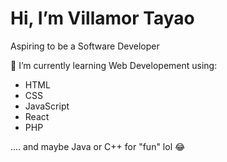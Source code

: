 # Hi, I’m Villamor Tayao
Aspiring to be a Software Developer

🌱 I’m currently learning Web Developement using:
- HTML
- CSS
- JavaScript
- React
- PHP

.... and maybe Java or C++ for "fun" lol 😂


<!---
VillamorTayao/VillamorTayao is a ✨ special ✨ repository because its `README.md` (this file) appears on your GitHub profile.
You can click the Preview link to take a look at your changes.
--->

